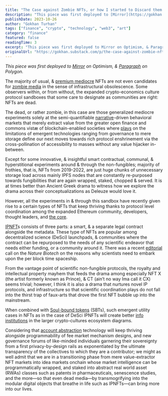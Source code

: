 ```yaml
---
title: "The Case against Zombie NFTs, or how I started to Discard them for Perpetual Convivialities—The Rise & Proliferation of IPNFTs & SBTs: Part I"
description: "This piece was first deployed to [Mirror](https://gokhan."
publishDate: 2023-10-26
author: "Gokhan Turhan"
tags: ["finance", "crypto", "technology", "web3", "art"]
category: "finance"
featured: false
readingTime: 3
excerpt: "This piece was first deployed to Mirror on Optimism, & Paragraph"
originalUrl: "https://gokhan.substack.com/p/the-case-against-zombie-nfts-or-how-i-started-to-discard-them-for-perpetual-convivialitiesthe-rise-p"
---
```


*This piece was first deployed to [Mirror](https://gokhan.mirror.xyz/jeb6DGWF6wU7402LUjiQ4P8RYl7wjRMr2HrkkDp6OZ8) on Optimism, & [Paragraph](https://paragraph.xyz/@gokhan/the-case-against-zombie-nfts,-or-how-i-started-to-discard-them-for-perpetual-convivialities%E2%80%94the-rise-and-proliferation-of-ipnfts-and-sbts-part-i) on Polygon.*

The majority of usual, & [premium mediocre](https://www.ribbonfarm.com/2017/08/17/the-premium-mediocre-life-of-maya-millennial/) NFTs are not even candidates for [zombie media](https://jussiparikka.net/2012/09/05/zombie-media-in-leonardo/) in the sense of infrastructural obsolescence. Some observers within, or from without, the expanded crypto-economics culture protocol sandboxes that some care to designate as communities are right: NFTs are dead.

The dead, or rather zombie, in this case are those generalized mediocre experiments solely at the semi-quantifiable [narrative](https://dune.com/cryptokoryo/narratives)-driven behavioral markets that merely extract value from the greater open finance and commons vistæ of blockchain-enabled societies where [plays](https://bogost.com/books/play-anything/) on the limitations of emergent technologies ranging from governance to mere storage define our next moves towards rich protocol enshrinement via the cross-pollination of accessibility to masses without any value hijacker in-between.

Except for some innovative, & insightful smart contractual, communal, & hyperstitional experiments around & through the non-fungibles; majority of frothies, that is, NFTs from 2019-2022, are just huge chunks of unnecessary storage load across mainly IPFS nodes that are constantly re-purposed towards fungibilities that are again wrapped, staked, chopped & served. It is at times better than Ancient Greek drama to witness how we explore the drama across their conceptualizations as Deleuze would love it.

However, all the experiments in & through this sandbox have recently given rise to a certain types of NFTs that keep thriving thanks to protocol level coordination among the expanded Ethereum community, developers, thought leaders, and [the core](https://github.com/ethereum/pm).

[IPNFT](https://docs.molecule.to/bio.xyz/biodao-bible/intellectual-property-ip)s consists of three parts: a smart, & a separate legal contract alongside the metadata. These type of NFTs are popular among decentralized science (DeSci) launchpads, & communities where the contract can be repurposed to the needs of any scientific endeavor that needs either funding, or a community around it. There was a recent [editorial](https://www.nature.com/articles/s41587-023-02005-1) call on the *Nature Biotech* on the reasons why scientists need to embark upon the per block time spaceship.

From the vantage point of scientific non-fungible protocols, the royalty and intellectual property mayhem that feeds the drama among especially NFT X (the artist formerly known as Prince), & CT (ain’t no way Ima call it CX) seems trivial; however, I think it is also a drama that nurtures novel IP protocols, and infrastructure so that scientific coordination plays do not fall into the thirst trap of faux-arts that drove the first NFT bubble up into the mainstream.

When combined with [Soul-bound tokens](https://papers.ssrn.com/sol3/papers.cfm?abstract_id=4105763) (SBTs), such emergent utility cases in NFTs as in the case of DeSci IPNFTs will create better [info institutions](https://onlinelibrary.wiley.com/doi/abs/10.1111/jopp.12008) in the larger crypto-cultures ecosystem diagrams.

Considering that [account abstraction](https://ethereum.org/en/roadmap/account-abstraction/) technology will keep thriving alongside programmability of fee market mechanism designs, and new governance forums of like-minded individuals garnering their sovereignty from a first privacy-by-design rails as exponentiated by the ultimate transparency of the collectives to which they are a contributor; we might as well admit that we are in a transitioning phase from mere value-extractor NFT markets into idea markets onchain whose market intelligence can be programmatically wrapped, and staked into abstract real world asset (RWAs) classes such as patents in pharmaceuticals, senescence studies, and the more—so that even dead media—by transmogrifying into the modular digital objects that breathe in life such as IPNFTs—can bring more into our lives.
